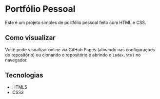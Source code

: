 
# Portfólio Pessoal

Este é um projeto simples de portfólio pessoal feito com HTML e CSS.

## Como visualizar

Você pode visualizar online via GitHub Pages (ativando nas configurações do repositório) ou clonando o repositório e abrindo o `index.html` no navegador.

## Tecnologias

- HTML5
- CSS3
